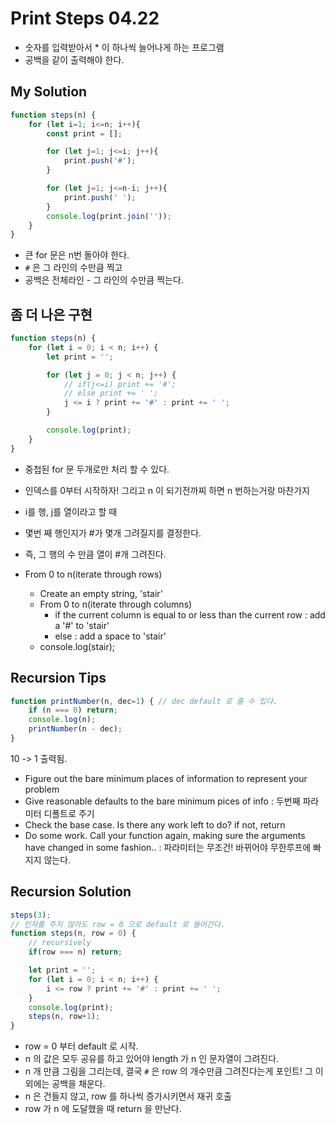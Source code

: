 # **Print Steps 04.22**
- 숫자를 입력받아서 * 이 하나씩 늘어나게 하는 프로그램
- 공백을 같이 출력해야 한다. 

## **My Solution**
```javascript
function steps(n) {
    for (let i=1; i<=n; i++){
        const print = [];

        for (let j=1; j<=i; j++){
            print.push('#');
        }

        for (let j=1; j<=n-i; j++){
            print.push(' ');
        }
        console.log(print.join(''));
    }
}
```
- 큰 for 문은 n번 돌아야 한다.
- `#` 은 그 라인의 수만큼 찍고
- 공백은 전체라인 - 그 라인의 수만큼 찍는다.

## **좀 더 나은 구현**
```javascript
function steps(n) {
    for (let i = 0; i < n; i++) {
        let print = '';

        for (let j = 0; j < n; j++) {
            // if(j<=i) print += '#';
            // else print += ' ';
            j <= i ? print += '#' : print += ' ';
        }

        console.log(print);
    }
}
```
- 중첩된 for 문 두개로만 처리 할 수 있다. 
- 인덱스를 0부터 시작하자! 그리고 n 이 되기전까찌 하면 n 번하는거랑 마찬가지
- i를 행, j를 열이라고 할 때
- 몇번 째 행인지가 #가 몇개 그려질지를 결정한다. 
- 즉, 그 행의 수 만큼 열이 #개 그려진다. 

- From 0 to n(iterate through rows)
    - Create an empty string, 'stair'
    - From 0 to n(iterate through columns)
        - if the current column is equal to or less than the current row : add a '#' to 'stair'
        - else : add a space to 'stair'
    - console.log(stair);


## **Recursion Tips**
```javascript
function printNumber(n, dec=1) { // dec default 로 줄 수 있다.
    if (n === 0) return;
    console.log(n);
    printNumber(n - dec);
}
```
10 -> 1 출력됨.

- Figure out the bare minimum places of information to represent your problem
- Give reasonable defaults to the bare minimum pices of info : 두번째 파라미터 디폴트로 주기
- Check the base case. Is there any work left to do? if not, return
- Do some work. Call your function again, making sure the arguments have changed in some fashion.. : 파라미터는 무조건! 바뀌어야 무한루프에 빠지지 않는다. 

## **Recursion Solution**

```javascript
steps(3);
// 인자를 주지 않아도 row = 0 으로 default 로 들어간다. 
function steps(n, row = 0) {
    // recursively
    if(row === n) return;

    let print = '';
    for (let i = 0; i < n; i++) {
        i <= row ? print += '#' : print += ' ';
    }
    console.log(print);
    steps(n, row+1);
}
```

- row = 0 부터 default 로 시작. 
- n 의 값은 모두 공유를 하고 있어야 length 가 n 인 문자열이 그려진다.
- n 개 만큼 그림을 그리는데, 결국 `#` 은 row 의 개수만큼 그려진다는게 포인트! 그 이외에는 공백을 채운다. 
- n 은 건들지 않고, row 를 하나씩 증가시키면서 재귀 호출
- row 가 n 에 도달했을 때 return 을 만난다. 
